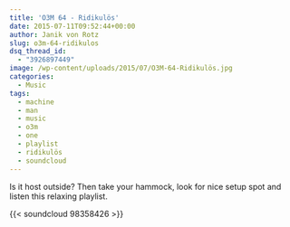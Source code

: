 ```yaml
---
title: 'O3M 64 - Ridikulös'
date: 2015-07-11T09:52:44+00:00
author: Janik von Rotz
slug: o3m-64-ridikulos
dsq_thread_id:
  - "3926897449"
image: /wp-content/uploads/2015/07/O3M-64-Ridikulös.jpg
categories:
  - Music
tags:
  - machine
  - man
  - music
  - o3m
  - one
  - playlist
  - ridikulös
  - soundcloud
---
```

Is it host outside? Then take your hammock, look for nice setup spot and listen this relaxing playlist.

{{< soundcloud 98358426 >}}